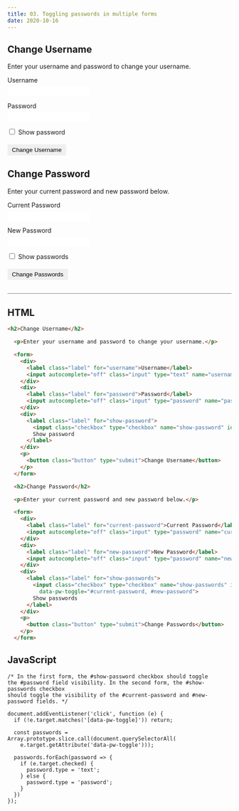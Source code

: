 ```yaml
---
title: 03. Toggling passwords in multiple forms
date: 2020-10-16
---
```


<div class="output-container">

  <style type="text/css">
    .label {
      display: block;
      width: 100%;
      margin-bottom: 6px;
    }

    .input {
      margin-bottom: 1em;
      border: none;
      border-radius: 3px;
      padding: 3px 4px;
      min-width: 100px;
    }

    .input:focus {
      outline: none;
      box-shadow: 0 0 3px 1px #8e45ff;
    }

    .checkbox:focus {
      outline: none;
      box-shadow: 0 0 3px 1px #8e45ff;
    }

    .button {
      border-color: white;
      outline: none;
      border: none;
      margin-top: 5px;
      padding: 5px 10px;
      border-radius: 3px;
      font-weight: 600px;
      cursor: pointer;
    }

    .button:focus {
      border: red;
      outline: none;
      box-shadow: 0 0 3px 1px #8e45ff;
    }

    .button:active {
      color: #8e45ff;
    }

    [type="checkbox"] {
      margin-bottom: 0;
      margin-right: 0.25em;
      cursor: pointer;
    }
  </style>

  <h2>Change Username</h2>

  <p>Enter your username and password to change your username.</p>

  <form>
    <div>
      <label class="label" for="username">Username</label>
      <input autocomplete="off" class="input" type="text" name="username" id="username">
    </div>
    <div>
      <label class="label" for="password">Password</label>
      <input autocomplete="off" class="input" type="password" name="password" id="password">
    </div>
    <div>
      <label class="label" for="show-password">
        <input class="checkbox" type="checkbox" name="show-password" id="show-password" data-pw-toggle="#password">
        Show password
      </label>
    </div>
    <p>
      <button class="button" type="submit">Change Username</button>
    </p>
  </form>

  <h2>Change Password</h2>

  <p>Enter your current password and new password below.</p>

  <form>
    <div>
      <label class="label" for="current-password">Current Password</label>
      <input autocomplete="off" class="input" type="password" name="current-password" id="current-password">
    </div>
    <div>
      <label class="label" for="new-password">New Password</label>
      <input autocomplete="off" class="input" type="password" name="new-password" id="new-password">
    </div>
    <div>
      <label class="label" for="show-passwords">
        <input class="checkbox" type="checkbox" name="show-passwords" id="show-passwords"
          data-pw-toggle="#current-password, #new-password">
        Show passwords
      </label>
    </div>
    <p>
      <button class="button" type="submit">Change Passwords</button>
    </p>
  </form>

<script>
  document.addEventListener('click', function (e) {
  if (!e.target.matches('[data-pw-toggle]')) return;

  const passwords = Array.prototype.slice.call(document.querySelectorAll(e.target.getAttribute(
    'data-pw-toggle')));

  passwords.forEach(password => {
    if (e.target.checked) {
      password.type = 'text';
    } else {
      password.type = 'password';
    }
  })
});
</script>

</div>

<div class="html-container" style="border-top: .5px solid grey; margin-top: 30px;">

## HTML

```HTML
<h2>Change Username</h2>

  <p>Enter your username and password to change your username.</p>

  <form>
    <div>
      <label class="label" for="username">Username</label>
      <input autocomplete="off" class="input" type="text" name="username" id="username">
    </div>
    <div>
      <label class="label" for="password">Password</label>
      <input autocomplete="off" class="input" type="password" name="password" id="password">
    </div>
    <div>
      <label class="label" for="show-password">
        <input class="checkbox" type="checkbox" name="show-password" id="show-password" data-pw-toggle="#password">
        Show password
      </label>
    </div>
    <p>
      <button class="button" type="submit">Change Username</button>
    </p>
  </form>

  <h2>Change Password</h2>

  <p>Enter your current password and new password below.</p>

  <form>
    <div>
      <label class="label" for="current-password">Current Password</label>
      <input autocomplete="off" class="input" type="password" name="current-password" id="current-password">
    </div>
    <div>
      <label class="label" for="new-password">New Password</label>
      <input autocomplete="off" class="input" type="password" name="new-password" id="new-password">
    </div>
    <div>
      <label class="label" for="show-passwords">
        <input class="checkbox" type="checkbox" name="show-passwords" id="show-passwords"
          data-pw-toggle="#current-password, #new-password">
        Show passwords
      </label>
    </div>
    <p>
      <button class="button" type="submit">Change Passwords</button>
    </p>
  </form>
```

</div>
<div class="js-container">

## JavaScript

```JS
/* In the first form, the #show-password checkbox should toggle 
the #password field visibility. In the second form, the #show-passwords checkbox
should toggle the visibility of the #current-password and #new-password fields. */

document.addEventListener('click', function (e) {
  if (!e.target.matches('[data-pw-toggle]')) return;

  const passwords = Array.prototype.slice.call(document.querySelectorAll(
    e.target.getAttribute('data-pw-toggle')));

  passwords.forEach(password => {
    if (e.target.checked) {
      password.type = 'text';
    } else {
      password.type = 'password';
    }
  })
});
```

</dvi>
